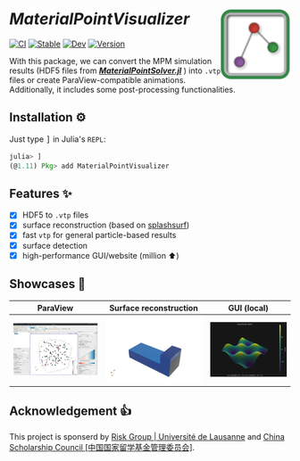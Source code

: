 # ***MaterialPointVisualizer*** <img src="docs/src/assets/logo.png" align="right" height="126" />

[![CI](https://github.com/LandslideSIM/MaterialPointVisualizer.jl/actions/workflows/ci.yml/badge.svg)](https://github.com/LandslideSIM/MaterialPointVisualizer.jl/actions/workflows/ci.yml) 
[![Stable](https://img.shields.io/badge/docs-stable-blue.svg?logo=quicklook)](https://LandslideSIM.github.io/MaterialPointVisualizer.jl/stable)
[![Dev](https://img.shields.io/badge/docs-dev-red.svg?logo=quicklook)](https://LandslideSIM.github.io/MaterialPointVisualizer.jl/dev)
[![Version](https://img.shields.io/badge/version-v0.1.10-pink)]()

With this package, we can convert the MPM simulation results (HDF5 files from ***[MaterialPointSolver.jl](https://github.com/LandslideSIM/MaterialPointSolver.jl)*** ) into `.vtp` files or create ParaView-compatible animations. Additionally, it includes some post-processing functionalities.

## Installation ⚙️

Just type <kbd>]</kbd> in Julia's `REPL`:

```julia
julia> ]
(@1.11) Pkg> add MaterialPointVisualizer
```

## Features ✨

- [x] HDF5 to `.vtp` files
- [x] surface reconstruction (based on [splashsurf](https://github.com/LandslideSIM/MaterialPointSolver.jl))
- [x] fast `vtp` for general particle-based results
- [x] surface detection
- [x] high-performance GUI/website (million ⬆️) 

## Showcases 🎲

| ParaView                                                 | Surface reconstruction                        | GUI (local)                                     |
|:--------------------------------------------------------:|:---------------------------------------------:|:-----------------------------------------------:|
| <img src="docs/src/assets/particle2vtp.png" width="300"> | <img src="docs/src/assets/1.gif" width="300"> | <img src="docs/src/assets/example.gif" width="300"> |

## Acknowledgement 👍

This project is sponserd by [Risk Group | Université de Lausanne](https://wp.unil.ch/risk/) and [China Scholarship Council [中国国家留学基金管理委员会]](https://www.csc.edu.cn/).